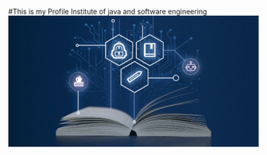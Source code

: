 #This is my Profile
Institute of java and software engineering
![Image of Yaktocat](assets/images/education.png)